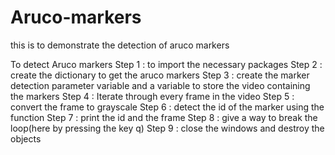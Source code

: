 # Aruco-markers
this is to demonstrate the detection of aruco markers

To detect Aruco markers
Step 1 : to import the necessary packages
Step 2 : create the dictionary to get the aruco markers
Step 3 : create the marker detection parameter variable and a variable to store the video containing the markers
Step 4 : Iterate through every frame in the video 
Step 5 : convert the frame to grayscale
Step 6 : detect the id of the marker using the function
Step 7 : print the id and the frame
Step 8 : give a way to break the loop(here by pressing the key q)
Step 9 : close the windows and destroy the objects
